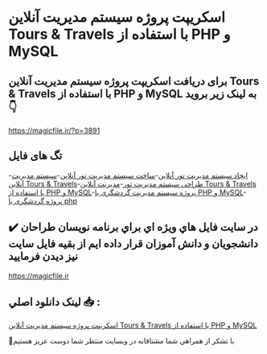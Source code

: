 # اسکریپت پروژه سیستم مدیریت آنلاین Tours & Travels با استفاده از PHP و MySQL

## برای دریافت اسکریپت پروژه سیستم مدیریت آنلاین Tours & Travels با استفاده از PHP و MySQL به لینک زیر بروید 👇

https://magicfile.ir/?p=3891

## تگ های فایل

-[ایجاد سیستم مدیریت تور آنلاین](https://magicfile.ir/product/%d8%a7%d8%b3%da%a9%d8%b1%db%8c%d9%be%d8%aa%d9%be%d8%b1%d9%88%da%98%d9%87-%d8%b3%db%8c%d8%b3%d8%aa%d9%85-%d9%85%d8%af%db%8c%d8%b1%db%8c%d8%aa-tours-travels-php-mysql/)-[ساخت سیستم مدیریت تور آنلاین](https://magicfile.ir/product/%d8%a7%d8%b3%da%a9%d8%b1%db%8c%d9%be%d8%aa%d9%be%d8%b1%d9%88%da%98%d9%87-%d8%b3%db%8c%d8%b3%d8%aa%d9%85-%d9%85%d8%af%db%8c%d8%b1%db%8c%d8%aa-tours-travels-php-mysql/)-[سیستم مدیریت آنلاین Tours & Travels](https://magicfile.ir/product/%d8%a7%d8%b3%da%a9%d8%b1%db%8c%d9%be%d8%aa%d9%be%d8%b1%d9%88%da%98%d9%87-%d8%b3%db%8c%d8%b3%d8%aa%d9%85-%d9%85%d8%af%db%8c%d8%b1%db%8c%d8%aa-tours-travels-php-mysql/)-[طراحی سیستم مدیریت تور](https://magicfile.ir/product/%d8%a7%d8%b3%da%a9%d8%b1%db%8c%d9%be%d8%aa%d9%be%d8%b1%d9%88%da%98%d9%87-%d8%b3%db%8c%d8%b3%d8%aa%d9%85-%d9%85%d8%af%db%8c%d8%b1%db%8c%d8%aa-tours-travels-php-mysql/)-[مدیریت آنلاین Tours & Travels با استفاده از PHP و MySQL](https://magicfile.ir/product/%d8%a7%d8%b3%da%a9%d8%b1%db%8c%d9%be%d8%aa%d9%be%d8%b1%d9%88%da%98%d9%87-%d8%b3%db%8c%d8%b3%d8%aa%d9%85-%d9%85%d8%af%db%8c%d8%b1%db%8c%d8%aa-tours-travels-php-mysql/)-[پروژه سیستم مدیریت گردشگری با PHP و MySQL](https://magicfile.ir/product/%d8%a7%d8%b3%da%a9%d8%b1%db%8c%d9%be%d8%aa%d9%be%d8%b1%d9%88%da%98%d9%87-%d8%b3%db%8c%d8%b3%d8%aa%d9%85-%d9%85%d8%af%db%8c%d8%b1%db%8c%d8%aa-tours-travels-php-mysql/)-[پروژه گردشگری با php](https://magicfile.ir/product/%d8%a7%d8%b3%da%a9%d8%b1%db%8c%d9%be%d8%aa%d9%be%d8%b1%d9%88%da%98%d9%87-%d8%b3%db%8c%d8%b3%d8%aa%d9%85-%d9%85%d8%af%db%8c%d8%b1%db%8c%d8%aa-tours-travels-php-mysql/)

## ✔️ در سايت فايل هاي ويژه اي براي برنامه نويسان طراحان دانشجويان و دانش آموزان قرار داده ايم از بقيه فايل سايت نيز ديدن فرماييد

https://magicfile.ir


## لينک دانلود اصلي 📥 :

[اسکریپت پروژه سیستم مدیریت آنلاین Tours & Travels با استفاده از PHP و MySQL](https://magicfile.ir/product/%d8%a7%d8%b3%da%a9%d8%b1%db%8c%d9%be%d8%aa%d9%be%d8%b1%d9%88%da%98%d9%87-%d8%b3%db%8c%d8%b3%d8%aa%d9%85-%d9%85%d8%af%db%8c%d8%b1%db%8c%d8%aa-tours-travels-php-mysql/) 


🙏با تشکر از همراهي شما مشتاقانه در وبسایت منتظر شما دوست عزیز هستیم

